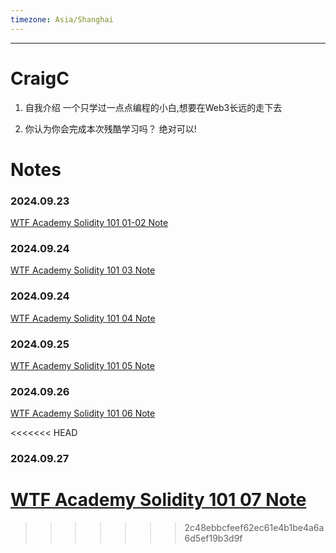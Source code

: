 ```yaml
---
timezone: Asia/Shanghai
---
```


---

# CraigC

1. 自我介绍
一个只学过一点点编程的小白,想要在Web3长远的走下去

2. 你认为你会完成本次残酷学习吗？
绝对可以!
   
# Notes

<!-- Content_START -->
### 2024.09.23
[WTF Academy Solidity 101 01-02 Note](content/CraigC/01-02.md)

### 2024.09.24
[WTF Academy Solidity 101 03 Note](content/CraigC/03.md)

### 2024.09.24
[WTF Academy Solidity 101 04 Note](content/CraigC/04.md)

### 2024.09.25
[WTF Academy Solidity 101 05 Note](content/CraigC/05.md)

### 2024.09.26
[WTF Academy Solidity 101 06 Note](content/CraigC/06.md)

<<<<<<< HEAD
### 2024.09.27
[WTF Academy Solidity 101 07 Note](content/CraigC/07.md)
=======
<!-- Content_END -->


>>>>>>> 2c48ebbcfeef62ec61e4b1be4a6a6d5ef19b3d9f


